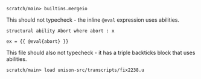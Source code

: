 
```ucm:hide
scratch/main> builtins.mergeio
```

This should not typecheck - the inline `@eval` expression uses abilities.

```unison:error
structural ability Abort where abort : x

ex = {{ @eval{abort} }}
```

This file should also not typecheck - it has a triple backticks block that uses abilities.

```ucm:error
scratch/main> load unison-src/transcripts/fix2238.u
```

